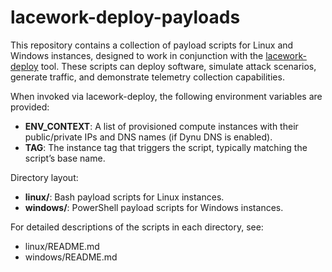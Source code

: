 # lacework-deploy-payloads

This repository contains a collection of payload scripts for Linux and Windows instances, designed to work in conjunction with the [lacework-deploy](https://github.com/lacework-dev/lacework-deploy/) tool. These scripts can deploy software, simulate attack scenarios, generate traffic, and demonstrate telemetry collection capabilities.

When invoked via lacework-deploy, the following environment variables are provided:

- **ENV_CONTEXT**: A list of provisioned compute instances with their public/private IPs and DNS names (if Dynu DNS is enabled).
- **TAG**: The instance tag that triggers the script, typically matching the script’s base name.

Directory layout:

- **linux/**: Bash payload scripts for Linux instances.
- **windows/**: PowerShell payload scripts for Windows instances.

For detailed descriptions of the scripts in each directory, see:

- linux/README.md
- windows/README.md
